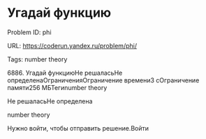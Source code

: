 # Угадай функцию

Problem ID: phi

URL: https://coderun.yandex.ru/problem/phi/

Tags: number theory

6886. Угадай функциюНе решаласьНе определенаОграниченияОграничение времени3 сОграничение памяти256 МБТегиnumber theory

Не решаласьНе определена

number theory

Нужно войти, чтобы отправить решение.Войти

